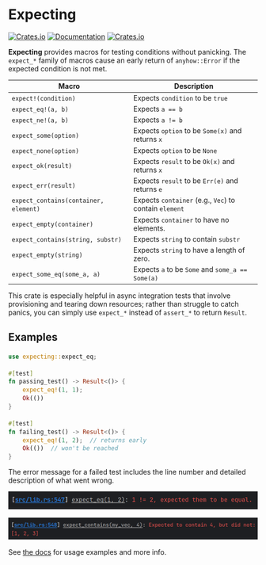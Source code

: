 # Expecting

[![Crates.io](https://img.shields.io/crates/v/expecting)](https://crates.io/crates/expecting)
[![Documentation](https://docs.rs/expecting/badge.svg)](https://docs.rs/expecting)
[![Crates.io](https://img.shields.io/crates/l/expecting)](LICENSE)

**Expecting** provides macros for testing conditions without panicking. The
`expect_*` family of macros cause an early return of `anyhow::Error` if the
expected condition is not met.

| Macro                                 | Description                                            |
|---------------------------------------|--------------------------------------------------------|
| `expect!(condition)`                  | Expects `condition` to be `true`                       |
| `expect_eq!(a, b)`                    | Expects `a == b`                                       |
| `expect_ne!(a, b)`                    | Expects `a != b`                                       |
| `expect_some(option)`                 | Expects `option` to be `Some(x)` and returns `x`       |
| `expect_none(option)`                 | Expects `option` to be `None`                          |
| `expect_ok(result)`                   | Expects `result` to be `Ok(x)` and returns `x`         |
| `expect_err(result)`                  | Expects `result` to be `Err(e)` and returns `e`        |
| `expect_contains(container, element)` | Expects `container` (e.g., `Vec`) to contain `element` |
| `expect_empty(container)`             | Expects `container` to have no elements.               |
| `expect_contains(string, substr)`     | Expects `string` to contain `substr`                   |
| `expect_empty(string)`                | Expects `string` to have a length of zero.             |
| `expect_some_eq(some_a, a)`           | Expects `a` to be `Some` and `some_a == Some(a)`       |

This crate is especially helpful in async integration tests that involve
provisioning and tearing down resources; rather than struggle to catch panics,
you can simply use `expect_*` instead of `assert_*` to return `Result`.

## Examples

```rust
use expecting::expect_eq;

#[test]
fn passing_test() -> Result<()> {
    expect_eq!(1, 1);
    Ok(())
}

#[test]
fn failing_test() -> Result<()> {
    expect_eq!(1, 2);  // returns early
    Ok(())  // won't be reached
}
```

The error message for a failed test includes the line number and detailed
description of what went wrong.

![expect_eq error](docs/expect_eq_error.png)

![expect_contains error](docs/expect_contains_error.png)

See [the docs](https://docs.rs/expecting) for usage examples and more info.
